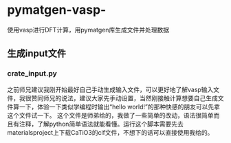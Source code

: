# pymatgen-vasp-
使用vasp进行DFT计算，用pymatgen库生成文件并处理数据
## 生成input文件
### crate_input.py
  之前师兄建议我刚开始最好自己手动生成输入文件，可以更好地了解vasp输入文件，我很赞同师兄的说法，建议大家先手动设置，当然刚接触计算想要自己生成文件算一下，体验一下类似学编程时输出“hello world!”的那种快感的朋友可以先拿这个文件试一下。
  这个文件是师弟给的，我做了一些简单的改动，语法很简单而且有注释，了解python简单语法就能看懂。运行这个脚本需要先去materialsproject上下载CaTiO3的cif文件，不想下的话可以直接使用我给的。
